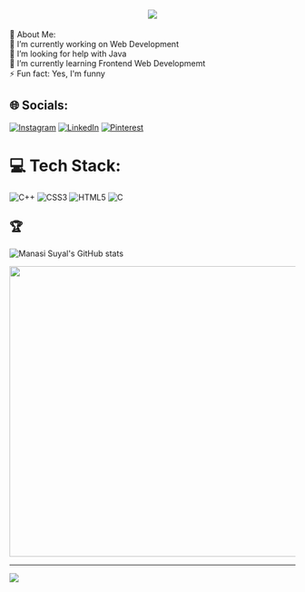 <h1 align="center">
    <img src="https://readme-typing-svg.herokuapp.com/?lines=Hi,there!👋;I'm+Manasi+Suyal...;This+is+my+profile!&center=true&size=25&font=Press+Start+2P&width=700">
</h1>
💫 About Me: <br>
🔭 I’m currently working on Web Development<br>🤝 I’m looking for help with Java<br>🌱 I’m currently learning Frontend Web Developmemt<br>⚡ Fun fact: Yes, I'm funny<br>


## 🌐 Socials:
[![Instagram](https://img.shields.io/badge/Instagram-%23E4405F.svg?logo=Instagram&logoColor=white)](https://instagram.com/manasis1304) [![LinkedIn](https://img.shields.io/badge/LinkedIn-%230077B5.svg?logo=linkedin&logoColor=white)](https://linkedin.com/in/https://www.linkedin.com/in/manasi-suyal-95a64621b) [![Pinterest](https://img.shields.io/badge/Pinterest-%23E60023.svg?logo=Pinterest&logoColor=white)](https://pinterest.com/manasisuyal) 

# 💻 Tech Stack:
![C++](https://img.shields.io/badge/c++-%2300599C.svg?style=for-the-badge&logo=c%2B%2B&logoColor=white) ![CSS3](https://img.shields.io/badge/css3-%231572B6.svg?style=for-the-badge&logo=css3&logoColor=white) ![HTML5](https://img.shields.io/badge/html5-%23E34F26.svg?style=for-the-badge&logo=html5&logoColor=white) ![C](https://img.shields.io/badge/c-%2300599C.svg?style=for-the-badge&logo=c&logoColor=white)

## 🏆 
![Manasi Suyal's GitHub stats](https://github-readme-stats.vercel.app/api?username=Manasi-Suyal&count_private=true&show_icons=true&theme=radical#gh-dark-mode-only)

<img src="https://i.pinimg.com/originals/0d/e2/4f/0de24fc4f6c73b267e01c327e19f5048.jpg/" width="512px"/>

---
[![](https://visitcount.itsvg.in/api?id=Manasi1304&icon=0&color=0)](https://visitcount.itsvg.in)

